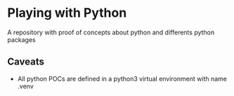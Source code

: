 # Playing with Python

A repository with proof of concepts about python and differents python packages

## Caveats
* All python POCs are defined in a python3 virtual environment with name .venv